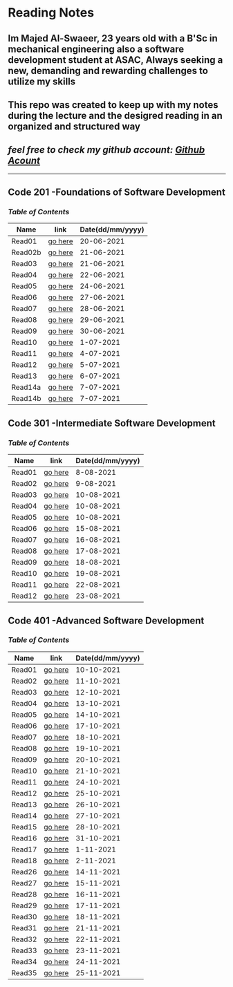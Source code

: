 # **Reading Notes**
## Im Majed Al-Swaeer, 23 years old with a B'Sc in mechanical engineering also a software development student at ASAC, Always seeking a new, demanding and rewarding challenges to utilize my skills
## This repo was created to keep up with my notes during the lecture and the desigred reading in an organized and structured way
## *feel free to check my github account: [Github Acount](https://github.com/majedalswaeer)*
**************************************************************************
## **Code 201 -Foundations of Software Development**
### ***Table of Contents***

| Name            | link                 | Date(dd/mm/yyyy)       |
| --------------- | -------------------  |----------- |
|Read01           | [go here](class01.md)|20-06-2021  |
|Read02b          | [go here](class02.md)|21-06-2021  |
|Read03           | [go here](read03.md) |21-06-2021  |
|Read04           | [go here](read04.md) |22-06-2021  |
|Read05           | [go here](read05.md) |24-06-2021  |
|Read06           | [go here](read06.md) |27-06-2021  | 
|Read07           | [go here](read07.md) |28-06-2021  |
|Read08           | [go here](read08.md) |29-06-2021  |
|Read09           | [go here](read09.md) |30-06-2021  |
|Read10           | [go here](read10.md) |1-07-2021   |
|Read11           | [go here](read11.md) |4-07-2021   |
|Read12           | [go here](read12.md) |5-07-2021   |
|Read13           | [go here](read13.md) |6-07-2021   |
|Read14a          | [go here](read14a.md)|7-07-2021   |
|Read14b          | [go here](read14b.md)|7-07-2021   |

## **Code 301 -Intermediate Software Development**
### ***Table of Contents***

| Name            | link                 | Date(dd/mm/yyyy)|
| --------------- | -------------------  |----------- |
|Read01           | [go here](class1_301.md)|8-08-2021|
|Read02           | [go here](class2_301.md)|9-08-2021|
|Read03           | [go here](class3_301.md)|10-08-2021| 
|Read04           | [go here](class4_301.md)|10-08-2021|
|Read05           | [go here](class5_301.md)|10-08-2021|
|Read06           | [go here](class6_301.md)|15-08-2021|
|Read07           | [go here](class7_301.md)|16-08-2021|
|Read08           | [go here](class8_301.md)|17-08-2021|
|Read09           | [go here](class9_301.md)|18-08-2021|
|Read10           | [go here](class10_301.md)|19-08-2021|
|Read11           | [go here](class11_301.md)|22-08-2021|
|Read12           | [go here](class12_301.md)|23-08-2021|

## **Code 401 -Advanced Software Development**
### ***Table of Contents***

| Name            | link                 | Date(dd/mm/yyyy)|
| --------------- | -------------------  |----------- |
|Read01           | [go here](class01_401.md)|10-10-2021  |
|Read02           | [go here](class02_401.md)|11-10-2021  |
|Read03           | [go here](class03_401.md)|12-10-2021  |
|Read04           | [go here](class04_401.md)|13-10-2021  |
|Read05           | [go here](class05_401.md)|14-10-2021  |
|Read06           | [go here](class06_401.md)|17-10-2021  |
|Read07           | [go here](class07_401.md)|18-10-2021  |
|Read08           | [go here](class08_401.md)|19-10-2021  |
|Read09           | [go here](class09_401.md)|20-10-2021  |
|Read10           | [go here](class10_401.md)|21-10-2021  |
|Read11           | [go here](class11_401.md)|24-10-2021  |
|Read12           | [go here](class12_401.md)|25-10-2021  |
|Read13           | [go here](class13_401.md)|26-10-2021  |
|Read14           | [go here](class14_401.md)|27-10-2021  |
|Read15           | [go here](class15_401.md)|28-10-2021  |
|Read16           | [go here](class16_401.md)|31-10-2021  |
|Read17           | [go here](class17_401.md)|1-11-2021   |
|Read18           | [go here](class18_401.md)|2-11-2021   |
|Read26           | [go here](class26_401.md)|14-11-2021   |
|Read27           | [go here](class27_401.md)|15-11-2021   |
|Read28           | [go here](class28_401.md)|16-11-2021   |
|Read29           | [go here](class29_401.md)|17-11-2021   |
|Read30           | [go here](class30_401.md)|18-11-2021   |
|Read31           | [go here](class31_401.md)|21-11-2021   |
|Read32           | [go here](class32_401.md)|22-11-2021   |
|Read33           | [go here](class33_401.md)|23-11-2021   |
|Read34           | [go here](class34_401.md)|24-11-2021   |
|Read35           | [go here](class35_401.md)|25-11-2021   |

